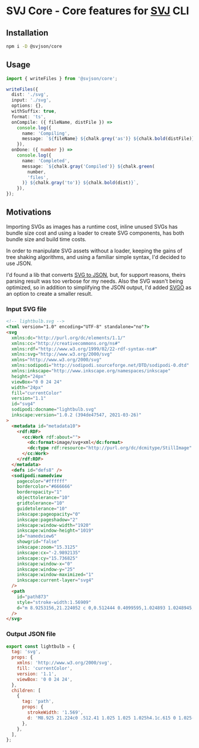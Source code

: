 # SVJ Core - Core features for [SVJ](https://www.npmjs.com/package/svj) CLI

## Installation

```sh
npm i -D @svjson/core
```

## Usage

```ts
import { writeFiles } from '@svjson/core';

writeFiles({
  dist: './svg',
  input: './svg',
  options: {},
  withSuffix: true,
  format: 'ts',
  onCompile: ({ fileName, distFile }) =>
    console.log({
      name: 'Compiling',
      message: `${fileName} ${chalk.grey('as')} ${chalk.bold(distFile)}`,
    }),
  onDone: ({ number }) =>
    console.log({
      name: 'Completed',
      message: `${chalk.gray('Compiled')} ${chalk.green(
        number,
        'files',
      )} ${chalk.gray('to')} ${chalk.bold(dist)}`,
    }),
});
```

## Motivations

Importing SVGs as images has a runtime cost, inline unused SVGs has bundle size cost and using a loader to create SVG components, has both bundle size and build time costs.

In order to manipulate SVG assets without a loader, keeping the gains of tree shaking algorithms, and using a familiar simple syntax, I'd decided to use JSON.

I'd found a lib that converts [SVG to JSON](https://github.com/elrumordelaluz/svgson), but, for support reasons, theirs parsing result was too verbose for my needs. Also the SVG wasn't being optimized, so in addition to simplifying the JSON output, I'd added [SVGO](https://github.com/svg/svgo) as an option to create a smaller result.

### Input SVG file

```html
<!-- lightbulb.svg -->
<?xml version="1.0" encoding="UTF-8" standalone="no"?>
<svg
  xmlns:dc="http://purl.org/dc/elements/1.1/"
  xmlns:cc="http://creativecommons.org/ns#"
  xmlns:rdf="http://www.w3.org/1999/02/22-rdf-syntax-ns#"
  xmlns:svg="http://www.w3.org/2000/svg"
  xmlns="http://www.w3.org/2000/svg"
  xmlns:sodipodi="http://sodipodi.sourceforge.net/DTD/sodipodi-0.dtd"
  xmlns:inkscape="http://www.inkscape.org/namespaces/inkscape"
  height="24px"
  viewBox="0 0 24 24"
  width="24px"
  fill="currentColor"
  version="1.1"
  id="svg4"
  sodipodi:docname="lightbulb.svg"
  inkscape:version="1.0.2 (394de47547, 2021-03-26)"
>
  <metadata id="metadata10">
    <rdf:RDF>
      <cc:Work rdf:about="">
        <dc:format>image/svg+xml</dc:format>
        <dc:type rdf:resource="http://purl.org/dc/dcmitype/StillImage" />
      </cc:Work>
    </rdf:RDF>
  </metadata>
  <defs id="defs8" />
  <sodipodi:namedview
    pagecolor="#ffffff"
    bordercolor="#666666"
    borderopacity="1"
    objecttolerance="10"
    gridtolerance="10"
    guidetolerance="10"
    inkscape:pageopacity="0"
    inkscape:pageshadow="2"
    inkscape:window-width="1920"
    inkscape:window-height="1019"
    id="namedview6"
    showgrid="false"
    inkscape:zoom="15.3125"
    inkscape:cx="-2.9892135"
    inkscape:cy="15.736825"
    inkscape:window-x="0"
    inkscape:window-y="25"
    inkscape:window-maximized="1"
    inkscape:current-layer="svg4"
  />
  <path
    id="path873"
    style="stroke-width:1.56909"
    d="m 8.9253156,21.224052 c 0,0.512444 0.4099595,1.024893 1.0248945,1.024893 h 4.0995779 c 0.614937,0 1.024895,-0.512449 1.024895,-1.024893 V 20.199155 H 8.9253156 Z M 12,1.7510548 c -3.9970888,0 -7.1742615,3.1771731 -7.1742615,7.1742618 0,2.4597474 1.2298733,4.6120254 3.0746835,5.8419004 v 2.357255 c 0,0.512447 0.4099579,1.024895 1.0248938,1.024895 h 6.1493672 c 0.614937,0 1.024894,-0.512448 1.024894,-1.024895 v -2.357255 c 1.844812,-1.332365 3.074685,-3.484642 3.074685,-5.8419004 0,-3.9970887 -3.177173,-7.1742618 -7.174262,-7.1742618 z"
  />
</svg>
```

### Output JSON file

```js
export const lightbulb = {
  tag: 'svg',
  props: {
    xmlns: 'http://www.w3.org/2000/svg',
    fill: 'currentColor',
    version: '1.1',
    viewBox: '0 0 24 24',
  },
  children: [
    {
      tag: 'path',
      props: {
        strokeWidth: '1.569',
        d: 'M8.925 21.224c0 .512.41 1.025 1.025 1.025h4.1c.615 0 1.025-.513 1.025-1.025V20.2h-6.15ZM12 1.751a7.13 7.13 0 0 0-7.174 7.174c0 2.46 1.23 4.612 3.074 5.842v2.357c0 .513.41 1.025 1.025 1.025h6.15c.615 0 1.025-.512 1.025-1.025v-2.357c1.844-1.332 3.074-3.484 3.074-5.842A7.13 7.13 0 0 0 12 1.751z',
      },
    },
  ],
};
```
